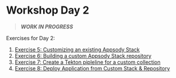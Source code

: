 # Workshop Day 2

> ***WORK IN PROGRESS***

Exercises for Day 2:

1. [Exercise 5: Customizing an existing Appsody Stack](../exercise-5/README.md)
1. [Exercise 6: Building a custom Appsody Stack repository](../exercise-6/README.md)
1. [Exercise 7: Create a Tekton pipleline for a custom collection](../exercise-7/README.md)
1. [Exercise 8: Deploy Application from Custom Stack & Repository](../exercise-8/README.md)
